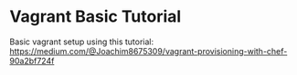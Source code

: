 # Vagrant Basic Tutorial

Basic vagrant setup using this tutorial: https://medium.com/@Joachim8675309/vagrant-provisioning-with-chef-90a2bf724f
